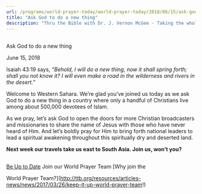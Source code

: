 ```yaml
---
url: /programs/world-prayer-today/world-prayer-today/2018/06/15/ask-god-to-do-a-new-thing
title: "Ask God to do a new thing"
description: "Thru the Bible with Dr. J. Vernon McGee - Taking the whole Word to the whole world"
---
```







## 
 Ask God to do a new thing


June 15, 2018




Isaiah 43:19 says, *“Behold, I will do a new thing, now it shall spring forth; shall you not know it? I will even make a road in the wilderness and rivers in the desert.”*


 


Welcome to Western Sahara. We’re glad you’ve joined us today as we ask God to do a new thing in a country where only a handful of Christians live among about 500,000 devotees of Islam.


 


 


As we pray, let’s ask God to open the doors for more Christian broadcasters and missionaries to share the name of Jesus with those who have never heard of Him. And let’s boldly pray for Him to bring forth national leaders to lead a spiritual awakening throughout this spiritually dry and deserted land.


 


 


**Next week our travels take us east to South Asia. Join us, won’t you?**


 







## 




[Be Up to Date](http://feeds.feedburner.com/WorldPrayerToday "World Prayer Today RSS Feed")
Join our World Prayer Team
[Why join the  

World Prayer Team?](http://ttb.org/resources/articles-news/news/2017/03/26/keep-it-up-world-prayer-team!)




